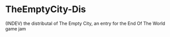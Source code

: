 # TheEmptyCity-Dis
(INDEV) the distributal of The Empty City, an entry for the End Of The World game jam
